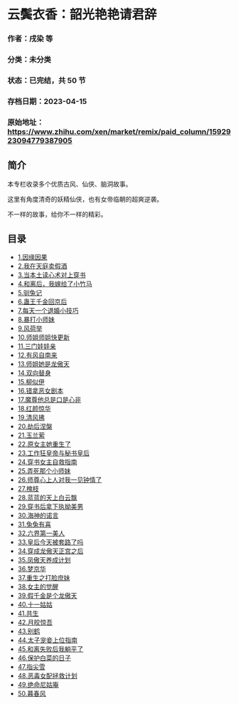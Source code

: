 # 云鬓衣香：韶光艳艳请君辞

### 作者：戌染 等

### 分类：未分类

### 状态：已完结，共 50 节

### 存档日期：2023-04-15

### 原始地址：https://www.zhihu.com/xen/market/remix/paid_column/1592923094779387905


## 简介
本专栏收录多个优质古风、仙侠、脑洞故事。


这里有角度清奇的妖精仙侠，也有女帝临朝的超爽逆袭。


不一样的故事，给你不一样的精彩。




## 目录
- [1.因缘因果](1.因缘因果.md)<!-- 2023-01-16 08:25 -->
- [2.我在天庭卖假酒](2.我在天庭卖假酒.md)<!-- 2023-01-01 08:52 -->
- [3.当本土读心术对上穿书](3.当本土读心术对上穿书.md)<!-- 2023-01-01 16:57 -->
- [4.和离后，我嫁给了小竹马](4.和离后，我嫁给了小竹马.md)<!-- 2023-01-01 10:20 -->
- [5.驯兔记](5.驯兔记.md)<!-- 2023-01-01 10:20 -->
- [6.蛊王千金回京后](6.蛊王千金回京后.md)<!-- 2023-01-03 10:21 -->
- [7.每天一个退婚小技巧](7.每天一个退婚小技巧.md)<!-- 2023-01-05 03:33 -->
- [8.暴打小师妹](8.暴打小师妹.md)<!-- 2023-01-05 03:33 -->
- [9.风荷举](9.风荷举.md)<!-- 2023-01-05 03:33 -->
- [10.师姐师姐快更新](10.师姐师姐快更新.md)<!-- 2023-01-05 06:06 -->
- [11.三门娃娃亲](11.三门娃娃亲.md)<!-- 2023-01-10 08:59 -->
- [12.有风自南来](12.有风自南来.md)<!-- 2023-01-10 09:06 -->
- [13.师姐她是龙傲天](13.师姐她是龙傲天.md)<!-- 2023-01-10 09:06 -->
- [14.双向替身](14.双向替身.md)<!-- 2023-01-16 03:43 -->
- [15.柳似伊](15.柳似伊.md)<!-- 2023-02-21 05:57 -->
- [16.错拿恶女剧本](16.错拿恶女剧本.md)<!-- 2023-01-29 10:02 -->
- [17.魔尊他总是口是心非](17.魔尊他总是口是心非.md)<!-- 2023-01-22 12:38 -->
- [18.红颜惊华](18.红颜惊华.md)<!-- 2023-01-23 04:37 -->
- [19.清风拂](19.清风拂.md)<!-- 2023-01-23 04:37 -->
- [20.劫后涅槃](20.劫后涅槃.md)<!-- 2023-01-23 04:37 -->
- [21.玉兰萦](21.玉兰萦.md)<!-- 2023-01-23 04:37 -->
- [22.原女主她重生了](22.原女主她重生了.md)<!-- 2023-01-23 04:37 -->
- [23.工作狂皇帝与秘书皇后](23.工作狂皇帝与秘书皇后.md)<!-- 2023-01-23 09:09 -->
- [24.穿书女主自救指南](24.穿书女主自救指南.md)<!-- 2023-01-23 09:09 -->
- [25.弄死那个小师妹](25.弄死那个小师妹.md)<!-- 2023-01-24 10:21 -->
- [26.师尊心上人对我一见钟情了](26.师尊心上人对我一见钟情了.md)<!-- 2023-01-24 13:32 -->
- [27.槐枝](27.槐枝.md)<!-- 2023-01-24 13:32 -->
- [28.蓝蓝的天上白云飘](28.蓝蓝的天上白云飘.md)<!-- 2023-01-24 13:32 -->
- [29.穿书后拿下执拗美男](29.穿书后拿下执拗美男.md)<!-- 2023-01-24 13:32 -->
- [30.海神的诺言](30.海神的诺言.md)<!-- 2023-01-25 09:07 -->
- [31.兔兔有喜](31.兔兔有喜.md)<!-- 2023-01-26 14:58 -->
- [32.六界第一美人](32.六界第一美人.md)<!-- 2023-01-26 14:58 -->
- [33.皇后今天被套路了吗](33.皇后今天被套路了吗.md)<!-- 2023-01-27 12:36 -->
- [34.穿成龙傲天正宫之后](34.穿成龙傲天正宫之后.md)<!-- 2023-02-02 08:47 -->
- [35.凤傲天养成计划](35.凤傲天养成计划.md)<!-- 2023-02-02 08:53 -->
- [36.梦京华](36.梦京华.md)<!-- 2023-02-02 08:54 -->
- [37.重生之打脸庶妹](37.重生之打脸庶妹.md)<!-- 2023-02-02 09:56 -->
- [38.女主的觉醒](38.女主的觉醒.md)<!-- 2023-02-08 06:39 -->
- [39.假千金是个龙傲天](39.假千金是个龙傲天.md)<!-- 2023-02-09 02:57 -->
- [40.十一姑姑](40.十一姑姑.md)<!-- 2023-02-08 06:39 -->
- [41.共生](41.共生.md)<!-- 2023-02-08 06:39 -->
- [42.月皎惊吾](42.月皎惊吾.md)<!-- 2023-02-09 06:55 -->
- [43.别鹤](43.别鹤.md)<!-- 2023-02-09 06:55 -->
- [44.太子宠妾上位指南](44.太子宠妾上位指南.md)<!-- 2023-02-09 06:55 -->
- [45.和离失败后我躺平了](45.和离失败后我躺平了.md)<!-- 2023-02-09 06:55 -->
- [46.保护白菜的日子](46.保护白菜的日子.md)<!-- 2023-02-14 03:42 -->
- [47.指尖雪](47.指尖雪.md)<!-- 2023-02-16 08:15 -->
- [48.恶毒女配拯救计划](48.恶毒女配拯救计划.md)<!-- 2023-02-16 08:15 -->
- [49.绝命尼姑庵](49.绝命尼姑庵.md)<!-- 2023-02-16 08:15 -->
- [50.暮春风](50.暮春风.md)<!-- 2023-03-30 07:30 -->